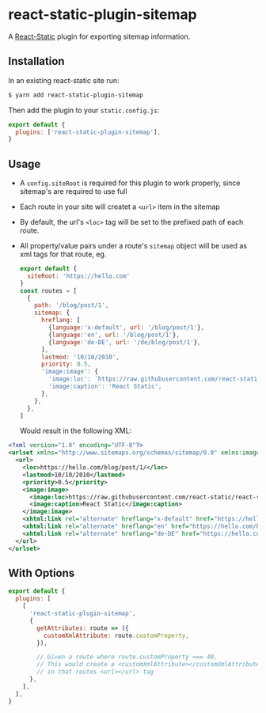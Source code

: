 # react-static-plugin-sitemap

A [React-Static](https://react-static.js.org) plugin for exporting sitemap information.

## Installation

In an existing react-static site run:

```bash
$ yarn add react-static-plugin-sitemap
```

Then add the plugin to your `static.config.js`:

```javascript
export default {
  plugins: ['react-static-plugin-sitemap'],
}
```

## Usage

- A `config.siteRoot` is required for this plugin to work properly, since sitemap's are required to use full
- Each route in your site will createt a `<url>` item in the sitemap
- By default, the url's `<loc>` tag will be set to the prefixed path of each route.
- All property/value pairs under a route's `sitemap` object will be used as xml tags for that route, eg.

  ```javascript
  export default {
    siteRoot: 'https://hello.com'
  }
  const routes = [
    {
      path: '/blog/post/1',
      sitemap: {
        hreflang: [
          {language:'x-default', url: '/blog/post/1'},
          {language:'en', url: '/blog/post/1'},
          {language:'de-DE', url: '/de/blog/post/1'},
        ],
        lastmod: '10/10/2010',
        priority: 0.5,
        'image:image': {
          'image:loc': `https://raw.githubusercontent.com/react-static/react-static/master/media/react-static-logo-2x.png`,
          'image:caption': 'React Static',
        },
      },
    },
  ]
  ```

  Would result in the following XML:

```xml
<?xml version="1.0" encoding="UTF-8"?>
<urlset xmlns="http://www.sitemaps.org/schemas/sitemap/0.9" xmlns:image="http://www.google.com/schemas/sitemap-image/1.1" xmlns:xhtml="http://www.w3.org/1999/xhtml">
  <url>
    <loc>https://hello.com/blog/post/1/</loc>
    <lastmod>10/10/2010</lastmod>
    <priority>0.5</priority>
    <image:image>
      <image:loc>https://raw.githubusercontent.com/react-static/react-static/master/media/react-static-logo-2x.png</image:loc>
      <image:caption>React Static</image:caption>
    </image:image>
    <xhtml:link rel="alternate" hreflang="x-default" href="https://hello.com/blog/post/1/" />
    <xhtml:link rel="alternate" hreflang="en" href="https://hello.com/blog/post/1/" />
    <xhtml:link rel="alternate" hreflang="de-DE" href="https://hello.com/de/blog/post/1/" />
  </url>
</urlset>
```

## With Options

```javascript
export default {
  plugins: [
    [
      'react-static-plugin-sitemap',
      {
        getAttributes: route => ({
          customXmlAttribute: route.customProperty,
        }),

        // Given a route where route.customProperty === 40,
        // This would create a <customXmlAttribute></customXmlAttribute>
        // in that routes <url></url> tag
      },
    ],
  ],
}
```
